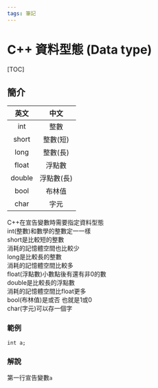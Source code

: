 ```yaml
---
tags: 筆記
---
```


# C++ 資料型態 (Data type)

[TOC]

## 簡介

|  英文  |  中文  |  
|:------:|:------:|  
| int    |  整數  |  
| short  | 整數(短) |  
| long   | 整數(長) |  
| float  | 浮點數  |  
| double |浮點數(長) |  
| bool   | 布林值 |  
| char   |  字元  |  

C++在宣告變數時需要指定資料型態  
int(整數)和數學的整數定一一樣  
short是比較短的整數  
消耗的記憶體空間也比較少  
long是比較長的整數  
消耗的記憶體空間比較多  
float(浮點數)小數點後有還有非0的數  
double是比較長的浮點數  
消耗的記憶體空間比float更多  
bool(布林值)是或否 也就是1或0  
char(字元)可以存一個字  

### 範例
```cpp=
int a;
```
### 解說
第一行宣告變數`a`  
